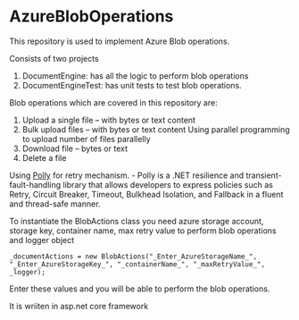# AzureBlobOperations

This repository is used to implement Azure Blob operations.

Consists of two projects 
1. DocumentEngine: has all the logic to perform blob operations 
2. DocumentEngineTest: has unit tests to test blob operations.

Blob operations which are covered in this repository are:
1.	Upload a single file – with bytes or text content
2.	Bulk upload files – with bytes or text content
Using parallel programming to upload number of files parallelly
3.	Download file – bytes or text
4.	Delete a file

Using [Polly](https://github.com/App-vNext/Polly) for retry mechanism. - Polly is a .NET resilience and transient-fault-handling library that allows developers to express policies such as Retry, Circuit Breaker, Timeout, Bulkhead Isolation, and Fallback in a fluent and thread-safe manner.

To instantiate the BlobActions class you need azure storage account, storage key, container name, max retry value to perform blob operations and logger object
```
_documentActions = new BlobActions("_Enter_AzureStorageName_", "_Enter_AzureStorageKey_", "_containerName_", "_maxRetryValue_", _logger);
```
Enter these values and you will be able to perform the blob operations.

It is wriiten in asp.net core framework
